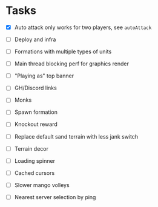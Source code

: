 Tasks
===

- [x] Auto attack only works for two players, see `autoAttack`
- [ ] Deploy and infra
- [ ] Formations with multiple types of units
- [ ] Main thread blocking perf for graphics render
- [ ] "Playing as" top banner
- [ ] GH/Discord links
- [ ] Monks
- [ ] Spawn formation
- [ ] Knockout reward
- [ ] Replace default sand terrain with less jank switch
- [ ] Terrain decor
- [ ] Loading spinner
- [ ] Cached cursors
- [ ] Slower mango volleys
- [ ] Nearest server selection by ping

